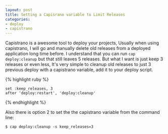 ```yaml
---
layout: post
title: Setting a Capisrano variable to Limit Releases
categories:
- deploy
- capistrano
---
```


Capistrano is a awesome tool to deploy your projects, Usually when using capistrano, I will go and manually delete old releases from a deployed application long time before. I understand that you can run `cap deploy:cleanup` but that still leaves 5 releases. But what I want is just keep 3 releases or even less, It's very simple to cleanup old releases to just 3 previous deploy with a capistrano variable, add it to your deploy script.

{% highlight ruby %}

    set :keep_releases, 3
    after 'deploy:restart', 'deploy:cleanup'

{% endhighlight %}

Also there is option 2 to set the the capistrano variable from the command line:

    $ cap deploy:cleanup -s keep_releases=3
